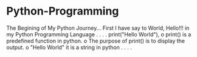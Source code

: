 # Python-Programming
The Begining of My Python Journey...
First I have say to World, Hello!!! in my Python Programming Language
.
.
.
.
print("Hello World"),
o print() is a predefined function in python.
o The purpose of print() is to display the output. 
o "Hello World" it is a string in python
.
.
.
.
